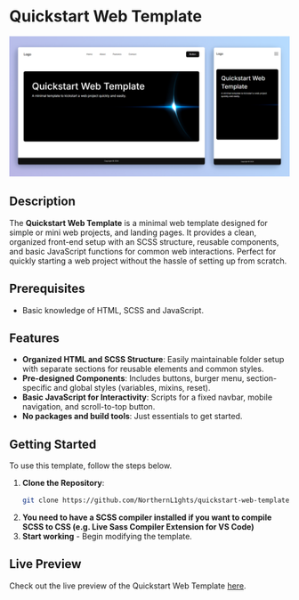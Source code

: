 # Quickstart Web Template

![Quickstart Web Template](preview.png)

## Description

The **Quickstart Web Template** is a minimal web template designed for simple or mini web projects, and landing pages. It provides a clean, organized front-end setup with an SCSS structure, reusable components, and basic JavaScript functions for common web interactions. Perfect for quickly starting a web project without the hassle of setting up from scratch.

## Prerequisites

- Basic knowledge of HTML, SCSS and JavaScript.

## Features

- **Organized HTML and SCSS Structure**: Easily maintainable folder setup with separate sections for reusable elements and common styles.
- **Pre-designed Components**: Includes buttons, burger menu, section-specific and global styles (variables, mixins, reset).
- **Basic JavaScript for Interactivity**: Scripts for a fixed navbar, mobile navigation, and scroll-to-top button.
- **No packages and build tools**: Just essentials to get started.

## Getting Started

To use this template, follow the steps below.

1. **Clone the Repository**:
   ```bash
   git clone https://github.com/NorthernL1ghts/quickstart-web-template.git
   ```
2. **You need to have a SCSS compiler installed if you want to compile SCSS to CSS (e.g. Live Sass Compiler Extension for VS Code)**
3. **Start working** - Begin modifying the template.

## Live Preview

Check out the live preview of the Quickstart Web Template [here](https://NorthernL1ghts.github.io/quickstart-web-template).
